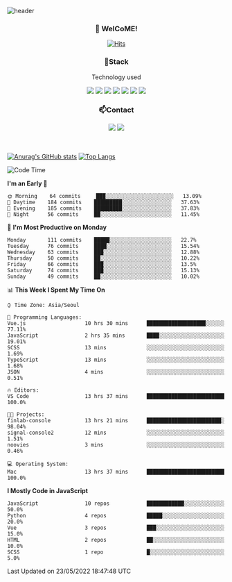 ![header](https://capsule-render.vercel.app/api?type=waving&color=gradient&height=200&text=Kyungjoon&fontAlign=70&fontAlignY=40&animation=twinkling)

<h3 align="center">👋 WelCoME!</h3>

<div align=center>
  
[![Hits](https://hits.seeyoufarm.com/api/count/incr/badge.svg?url=https%3A%2F%2Fgithub.com%2Fuvula6921&count_bg=%2322BAC9&title_bg=%23827F7F&icon=iconify.svg&icon_color=%2325A27F&title=visits&edge_flat=false)](https://hits.seeyoufarm.com)
  
</div>
<h3 align="center">📌Stack</h3>
<p align="center">Technology used</p>
<div align="center"><img src="https://img.shields.io/badge/HTML5-E34F26?style=flat-square&logo=HTML5&logoColor=white"></img> <img src="https://img.shields.io/badge/CSS3-0A84FF?style=flat-square&logo=CSS3&logoColor=white"></img> <img src="https://img.shields.io/badge/JavaScript-FFCD11?style=flat-square&logo=JavaScript&logoColor=white"></img> <img src="https://img.shields.io/badge/React-00BCF6?style=flat-square&logo=React&logoColor=white"></img> <img src="https://img.shields.io/badge/jQuery-3655FF?style=flat-square&logo=jQuery&logoColor=white"></img> <img src="https://img.shields.io/badge/Ruby-E0115F?style=flat-square&logo=Ruby&logoColor=white"></img> <img src="https://img.shields.io/badge/Python-4B8BBE?style=flat-square&logo=Python&logoColor=white"></img></div>

<h3 align="center">📫Contact</h3>
<div align="center"><a href="https://velog.io/@uvula6921/"><img src="https://img.shields.io/badge/Blog-20c997?style=flat-square&logo=V&logoColor=white"/></a> <a href="pkj6921@gmail.com"><img src="https://img.shields.io/badge/Gmail-EA4335?style=flat-square&logo=Gmail&logoColor=white"/></a></div>
<br>
<br>

[![Anurag's GitHub stats](https://github-readme-stats.vercel.app/api?username=uvula6921&hide=stars,issues&show_icons=true&count_private=true&theme=tokyonight)](https://github.com/anuraghazra/github-readme-stats)
[![Top Langs](https://github-readme-stats.vercel.app/api/top-langs/?username=uvula6921&hide=css,jupyter%20notebook,html&exclude_repo=uvula6921,uvula6921.github.io&layout=compact&langs_count=8)](https://github.com/anuraghazra/github-readme-stats)

<!--START_SECTION:waka-->
![Code Time](http://img.shields.io/badge/Code%20Time-0%20secs-blue)

**I'm an Early 🐤** 

```text
🌞 Morning    64 commits     ███░░░░░░░░░░░░░░░░░░░░░░   13.09% 
🌆 Daytime    184 commits    █████████░░░░░░░░░░░░░░░░   37.63% 
🌃 Evening    185 commits    █████████░░░░░░░░░░░░░░░░   37.83% 
🌙 Night      56 commits     ██░░░░░░░░░░░░░░░░░░░░░░░   11.45%

```
📅 **I'm Most Productive on Monday** 

```text
Monday       111 commits    █████░░░░░░░░░░░░░░░░░░░░   22.7% 
Tuesday      76 commits     ████░░░░░░░░░░░░░░░░░░░░░   15.54% 
Wednesday    63 commits     ███░░░░░░░░░░░░░░░░░░░░░░   12.88% 
Thursday     50 commits     ██░░░░░░░░░░░░░░░░░░░░░░░   10.22% 
Friday       66 commits     ███░░░░░░░░░░░░░░░░░░░░░░   13.5% 
Saturday     74 commits     ███░░░░░░░░░░░░░░░░░░░░░░   15.13% 
Sunday       49 commits     ██░░░░░░░░░░░░░░░░░░░░░░░   10.02%

```


📊 **This Week I Spent My Time On** 

```text
⌚︎ Time Zone: Asia/Seoul

💬 Programming Languages: 
Vue.js                   10 hrs 30 mins      ███████████████████░░░░░░   77.11% 
JavaScript               2 hrs 35 mins       ████░░░░░░░░░░░░░░░░░░░░░   19.01% 
SCSS                     13 mins             ░░░░░░░░░░░░░░░░░░░░░░░░░   1.69% 
TypeScript               13 mins             ░░░░░░░░░░░░░░░░░░░░░░░░░   1.68% 
JSON                     4 mins              ░░░░░░░░░░░░░░░░░░░░░░░░░   0.51%

🔥 Editors: 
VS Code                  13 hrs 37 mins      █████████████████████████   100.0%

🐱‍💻 Projects: 
finlab-console           13 hrs 21 mins      ████████████████████████░   98.04% 
signal-console2          12 mins             ░░░░░░░░░░░░░░░░░░░░░░░░░   1.51% 
noovies                  3 mins              ░░░░░░░░░░░░░░░░░░░░░░░░░   0.46%

💻 Operating System: 
Mac                      13 hrs 37 mins      █████████████████████████   100.0%

```

**I Mostly Code in JavaScript** 

```text
JavaScript               10 repos            ████████████░░░░░░░░░░░░░   50.0% 
Python                   4 repos             █████░░░░░░░░░░░░░░░░░░░░   20.0% 
Vue                      3 repos             ███░░░░░░░░░░░░░░░░░░░░░░   15.0% 
HTML                     2 repos             ██░░░░░░░░░░░░░░░░░░░░░░░   10.0% 
SCSS                     1 repo              █░░░░░░░░░░░░░░░░░░░░░░░░   5.0%

```



 Last Updated on 23/05/2022 18:47:48 UTC
<!--END_SECTION:waka-->
